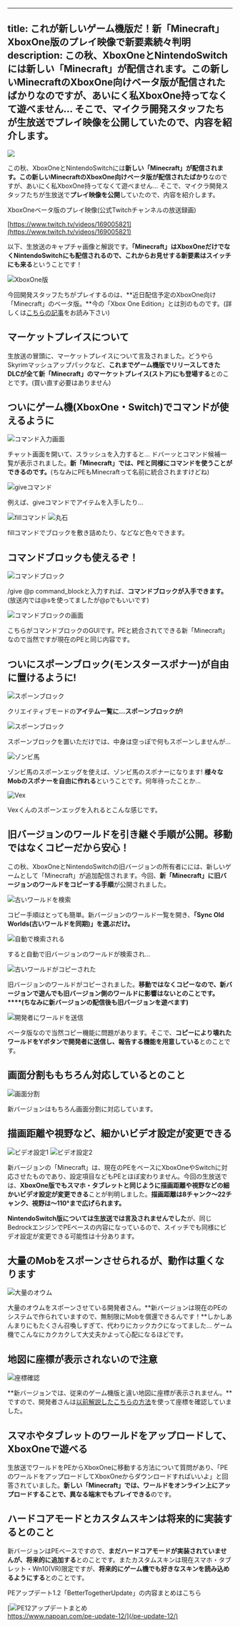 
---
title: これが新しいゲーム機版だ！新「Minecraft」XboxOne版のプレイ映像で新要素続々判明
description: この秋、XboxOneとNintendoSwitchには新しい「Minecraft」が配信されます。この新しいMinecraftのXboxOne向けベータ版が配信されたばかりなのですが、あいにく私XboxOne持ってなくて遊べません… そこで、マイクラ開発スタッフたちが生放送でプレイ映像を公開していたので、内容を紹介します。
---

![](https://www.napoan.com/wp-content/uploads/2017/08/514fe57ebb7658b63858516746936205_xnsycj.jfif)

この秋、XboxOneとNintendoSwitchには**新しい「Minecraft」**が配信されます。この新しいMinecraftの**XboxOne向けベータ版が配信されたばかり**なのですが、あいにく私XboxOne持ってなくて遊べません… そこで、マイクラ開発スタッフたちが生放送で**プレイ映像を公開**していたので、内容を紹介します。

XboxOneベータ版のプレイ映像(公式Twitchチャンネルの放送録画)

[https://www.twitch.tv/videos/169005821](https://www.twitch.tv/videos/169005821)

以下、生放送のキャプチャ画像と解説です。**「Minecraft」はXboxOneだけでなくNintendoSwitchにも配信されるので、これからお見せする新要素はスイッチにも来る**ということです！

![XboxOne版](https://cdn-ak.f.st-hatena.com/images/fotolife/s/sasigume/20210208/20210208113944.png)

今回開発スタッフたちがプレイするのは、**近日配信予定のXboxOne向け「Minecraft」のベータ版。**今の「Xbox One Edition」とは別のものです。(詳しくは[こちらの記事](https://www.napoan.com/nintendoswitch-will-receive-minecraft-as-new-game/)をお読み下さい)

## マーケットプレイスについて

生放送の冒頭に、マーケットプレイスについて言及されました。どうやらSkyrimマッシュアップパックなど、**これまでゲーム機版でリリースしてきたDLCが全て新「Minecraft」のマーケットプレイス(ストア)にも登場する**とのことです。(買い直す必要はありません)

## ついにゲーム機(XboxOne・Switch)でコマンドが使えるように

![コマンド入力画面](https://cdn-ak.f.st-hatena.com/images/fotolife/s/sasigume/20210208/20210208113921.png)

チャット画面を開いて、スラッシュを入力すると… ドバーッとコマンド候補一覧が表示されました。**新「Minecraft」では、PEと同様にコマンドを使うことができるのです。**(ちなみにPEもMinecraftって名前に統合されますけどね)

![giveコマンド](https://cdn-ak.f.st-hatena.com/images/fotolife/s/sasigume/20210208/20210208104010.png)

例えば、giveコマンドでアイテムを入手したり…

![fillコマンド](https://cdn-ak.f.st-hatena.com/images/fotolife/s/sasigume/20210208/20210208105414.png) ![丸石](https://cdn-ak.f.st-hatena.com/images/fotolife/s/sasigume/20210208/20210208113940.png)

fillコマンドでブロックを敷き詰めたり、などなど色々できます。

## コマンドブロックも使えるぞ！

![コマンドブロック](https://cdn-ak.f.st-hatena.com/images/fotolife/s/sasigume/20210208/20210208113932.png)

/give @p command\_blockと入力すれば、**コマンドブロックが入手できます。**(放送内では@sを使ってましたが@pでもいいです)

![コマンドブロックの画面](https://cdn-ak.f.st-hatena.com/images/fotolife/s/sasigume/20210208/20210208113927.png)

こちらがコマンドブロックのGUIです。PEと統合されてできる新「Minecraft」なので当然ですが現在のPEと同じ内容です。

## ついにスポーンブロック(モンスタースポナー)が自由に置けるように!

![スポーンブロック](https://cdn-ak.f.st-hatena.com/images/fotolife/s/sasigume/20210208/20210208104153.png)

クリエイティブモードの**アイテム一覧に…スポーンブロックが!**

![スポーンブロック](https://cdn-ak.f.st-hatena.com/images/fotolife/s/sasigume/20210208/20210208113936.png)

スポーンブロックを置いただけでは、中身は空っぽで何もスポーンしませんが…

![ゾンビ馬](https://cdn-ak.f.st-hatena.com/images/fotolife/s/sasigume/20210208/20210208113948.jpg)

ゾンビ馬のスポーンエッグを使えば、ゾンビ馬のスポナーになります! **様々なMobのスポナーを自由に作れる**ということです。何年待ったことか…

![Vex](https://cdn-ak.f.st-hatena.com/images/fotolife/s/sasigume/20210208/20210208113952.jpg)

Vexくんのスポーンエッグを入れるとこんな感じです。

## 旧バージョンのワールドを引き継ぐ手順が公開。移動ではなくコピーだから安心！

この秋、XboxOneとNintendoSwitchの旧バージョンの所有者にには、新しいゲームとして「Minecraft」が追加配信されます。今回、**新「Minecraft」に旧バージョンのワールドをコピーする手順**が公開されました。

![古いワールドを検索](https://cdn-ak.f.st-hatena.com/images/fotolife/s/sasigume/20210208/20210208091332.jpg)

コピー手順はとっても簡単。新バージョンのワールド一覧を開き、**「Sync Old Worlds(古いワールドを同期)」を選ぶだけ。**

![自動で検索される](https://cdn-ak.f.st-hatena.com/images/fotolife/s/sasigume/20210208/20210208113956.jpg)

すると自動で旧バージョンのワールドが検索され…

![古いワールドがコピーされた](https://cdn-ak.f.st-hatena.com/images/fotolife/s/sasigume/20210208/20210208102829.jpg)

旧バージョンのワールドがコピーされました。**移動ではなくコピーなので、新バージョンで遊んでも旧バージョン側のワールドに影響はないとのことです。****(ちなみに新バージョンの配信後も旧バージョンを遊べます)**

![開発者にワールドを送信](https://cdn-ak.f.st-hatena.com/images/fotolife/s/sasigume/20210208/20210208114000.jpg)

ベータ版なので当然コピー機能に問題があります。そこで、**コピーにより壊れたワールドをYボタンで開発者に送信し、報告する機能を用意している**とのことです。

## 画面分割ももちろん対応しているとのこと

![画面分割](https://cdn-ak.f.st-hatena.com/images/fotolife/s/sasigume/20210208/20210208114003.jpg)

新バージョンはもちろん画面分割に対応しています。

## 描画距離や視野など、細かいビデオ設定が変更できる

![ビデオ設定1](https://cdn-ak.f.st-hatena.com/images/fotolife/s/sasigume/20210208/20210208123827.jpg) ![ビデオ設定2](https://cdn-ak.f.st-hatena.com/images/fotolife/s/sasigume/20210208/20210208114006.jpg)

新バージョンの「Minecraft」は、現在のPEをベースにXboxOneやSwitchに対応させたものであり、設定項目などもPEとほぼ変わりません。今回の生放送では、**XboxOne版でもスマホ・タブレットと同じように描画距離や視野などの細かいビデオ設定が変更できる**ことが判明しました。**描画距離は8チャンク～22チャンク、視野は～110°まで広げられます。**

**NintendoSwitch版については生放送では言及されませんでした**が、同じBedrockエンジンでPEベースの内容になっているので、スイッチでも同様にビデオ設定が変更できる可能性は十分あります。

## 大量のMobをスポーンさせられるが、動作は重くなります

![大量のオウム](https://cdn-ak.f.st-hatena.com/images/fotolife/s/sasigume/20210208/20210208114009.jpg)

大量のオウムをスポーンさせている開発者さん。**新バージョンは現在のPEのシステムで作られていますので、無制限にMobを償還できるんです！**しかしあんまりにもたくさん召喚しすぎて、代わりにカックカクになってました… ゲーム機でこんなにカクカクして大丈夫かよって心配になるほどです。

## 地図に座標が表示されないので注意

![座標確認](https://cdn-ak.f.st-hatena.com/images/fotolife/s/sasigume/20210208/20210208114013.jpg)

**新バージョンでは、従来のゲーム機版と違い地図に座標が表示されません。**ですので、開発者さんは[以前解説したこちらの方法](https://www.napoan.com/pe-howto-confrim-coordinates/)を使って座標を確認していました。

## スマホやタブレットのワールドをアップロードして、XboxOneで遊べる

生放送でワールドをPEからXboxOneに移動する方法について質問があり、「PEのワールドをアップロードしてXboxOneからダウンロードすればいいよ」と回答されていました。**新しい「Minecraft」では、ワールドをオンライン上にアップロードすることで、異なる端末でもプレイできる**のです。

## ハードコアモードとカスタムスキンは将来的に実装するとのこと

新バージョンはPEベースですので、**まだハードコアモードが実装されていませんが、将来的に追加する**とのことです。またカスタムスキンは現在スマホ・タブレット・Wn10(VR)限定ですが、**将来的にゲーム機でも好きなスキンを読み込めるようにする**とのことです。

PEアップデート1.2「BetterTogetherUpdate」の内容まとめはこちら

[![PE12アップデートまとめ](https://cdn-ak.f.st-hatena.com/images/fotolife/s/sasigume/20210208/20210208093917.png)  
https://www.napoan.com/pe-update-12/](/pe-update-12/)
